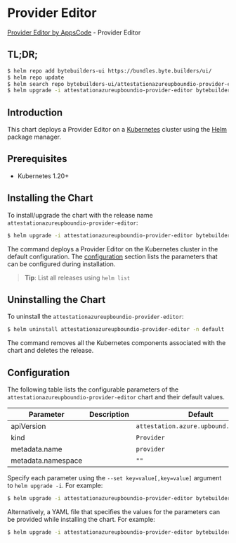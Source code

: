# Provider Editor

[Provider Editor by AppsCode](https://byte.builders) - Provider Editor

## TL;DR;

```bash
$ helm repo add bytebuilders-ui https://bundles.byte.builders/ui/
$ helm repo update
$ helm search repo bytebuilders-ui/attestationazureupboundio-provider-editor --version=v0.4.18
$ helm upgrade -i attestationazureupboundio-provider-editor bytebuilders-ui/attestationazureupboundio-provider-editor -n default --create-namespace --version=v0.4.18
```

## Introduction

This chart deploys a Provider Editor on a [Kubernetes](http://kubernetes.io) cluster using the [Helm](https://helm.sh) package manager.

## Prerequisites

- Kubernetes 1.20+

## Installing the Chart

To install/upgrade the chart with the release name `attestationazureupboundio-provider-editor`:

```bash
$ helm upgrade -i attestationazureupboundio-provider-editor bytebuilders-ui/attestationazureupboundio-provider-editor -n default --create-namespace --version=v0.4.18
```

The command deploys a Provider Editor on the Kubernetes cluster in the default configuration. The [configuration](#configuration) section lists the parameters that can be configured during installation.

> **Tip**: List all releases using `helm list`

## Uninstalling the Chart

To uninstall the `attestationazureupboundio-provider-editor`:

```bash
$ helm uninstall attestationazureupboundio-provider-editor -n default
```

The command removes all the Kubernetes components associated with the chart and deletes the release.

## Configuration

The following table lists the configurable parameters of the `attestationazureupboundio-provider-editor` chart and their default values.

|     Parameter      | Description |                      Default                      |
|--------------------|-------------|---------------------------------------------------|
| apiVersion         |             | <code>attestation.azure.upbound.io/v1beta1</code> |
| kind               |             | <code>Provider</code>                             |
| metadata.name      |             | <code>provider</code>                             |
| metadata.namespace |             | <code>""</code>                                   |


Specify each parameter using the `--set key=value[,key=value]` argument to `helm upgrade -i`. For example:

```bash
$ helm upgrade -i attestationazureupboundio-provider-editor bytebuilders-ui/attestationazureupboundio-provider-editor -n default --create-namespace --version=v0.4.18 --set apiVersion=attestation.azure.upbound.io/v1beta1
```

Alternatively, a YAML file that specifies the values for the parameters can be provided while
installing the chart. For example:

```bash
$ helm upgrade -i attestationazureupboundio-provider-editor bytebuilders-ui/attestationazureupboundio-provider-editor -n default --create-namespace --version=v0.4.18 --values values.yaml
```
